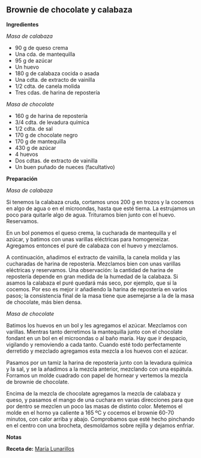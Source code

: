 ## Brownie de chocolate y calabaza

**Ingredientes**

*Masa de calabaza*

- 90 g de queso crema
- Una cda. de mantequilla
- 95 g de azúcar
- Un huevo
- 180 g de calabaza cocida o asada
- Una cdta. de extracto de vainilla
- 1/2 cdta. de canela molida
- Tres cdas. de harina de repostería

*Masa de chocolate*

- 160 g de harina de repostería
- 3/4 cdta. de levadura química
- 1/2 cdta. de sal
- 170 g de chocolate negro
- 170 g de mantequilla
- 430 g de azúcar
- 4 huevos
- Dos cdtas. de extracto de vainilla
- Un buen puñado de nueces (facultativo)

**Preparación**

*Masa de calabaza*

Si tenemos la calabaza cruda, cortamos unos 200 g en trozos y la cocemos en algo de agua o en el microondas, hasta que esté tierna. La estrujamos un poco para quitarle algo de agua. Trituramos bien junto con el huevo. Reservamos.

En un bol ponemos el queso crema, la cucharada de mantequilla y el azúcar, y batimos  con unas varillas eléctricas para homogeneizar.
Agregamos entonces el puré de calabaza con el huevo y mezclamos.

A continuación, añadimos el extracto de vainilla, la canela molida y las cucharadas de harina de repostería. Mezclamos bien con unas varillas eléctricas y reservamos.
Una observación: la cantidad de harina de repostería depende en gran medida de la humedad de la calabaza. Si asamos la calabaza el puré quedará más seco, por ejemplo, que si la cocemos. Por eso es mejor ir añadiendo la harina de repostería en varios pasos; la consistencia final de la masa tiene que asemejarse a la de la masa de chocolate, más bien densa.

*Masa de chocolate*

Batimos los huevos en un bol y les agregamos el azúcar. Mezclamos con varillas.
Mientras tanto derretimos la mantequilla junto con el chocolate fondant en un bol en el microondas o al baño maría. Hay que ir despacio, vigilando y removiendo a cada tanto. Cuando esté todo perfectamente derretido y mezclado agregamos esta mezcla a los huevos con el azúcar.

Pasamos por un tamiz la harina de repostería junto con la levadura química y la sal, y se la añadimos a la mezcla anterior, mezclando con una espátula.
Forramos un molde cuadrado con papel de hornear y vertemos la mezcla de brownie de chocolate.

Encima de la mezcla de chocolate agregamos la mezcla de calabaza y queso, y pasamos el mango de una cuchara en varias direcciones para que por dentro se mezclen un poco las masas de distinto color.
Metemos el molde en el horno ya caliente a 165 ºC y cocemos el brownie 60-70 minutos, con calor arriba y abajo. Comprobamos que esté hecho pinchando en el centro con una brocheta, desmoldamos sobre rejilla y dejamos enfriar.

**Notas**



**Receta de:** [María Lunarillos](http://www.marialunarillos.com/blog/2015/11/brownie-de-chocolate-y-calabaza.html)